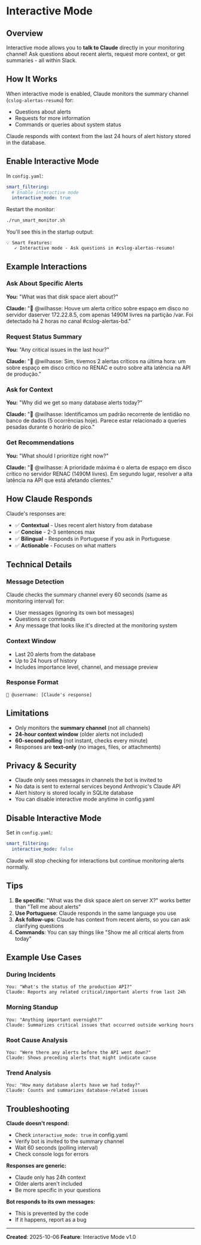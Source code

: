 # Interactive Mode

## Overview

Interactive mode allows you to **talk to Claude** directly in your monitoring channel! Ask questions about recent alerts, request more context, or get summaries - all within Slack.

## How It Works

When interactive mode is enabled, Claude monitors the summary channel (`cslog-alertas-resumo`) for:
- Questions about alerts
- Requests for more information
- Commands or queries about system status

Claude responds with context from the last 24 hours of alert history stored in the database.

## Enable Interactive Mode

In `config.yaml`:

```yaml
smart_filtering:
  # Enable interactive mode
  interactive_mode: true
```

Restart the monitor:
```bash
./run_smart_monitor.sh
```

You'll see this in the startup output:
```
💡 Smart Features:
   ✓ Interactive mode - Ask questions in #cslog-alertas-resumo!
```

## Example Interactions

### Ask About Specific Alerts
**You:** "What was that disk space alert about?"

**Claude:** "💬 @wilhasse: Houve um alerta crítico sobre espaço em disco no servidor daserver 172.22.8.5, com apenas 1490M livres na partição /var. Foi detectado há 2 horas no canal #cslog-alertas-bd."

### Request Status Summary
**You:** "Any critical issues in the last hour?"

**Claude:** "💬 @wilhasse: Sim, tivemos 2 alertas críticos na última hora: um sobre espaço em disco crítico no RENAC e outro sobre alta latência na API de produção."

### Ask for Context
**You:** "Why did we get so many database alerts today?"

**Claude:** "💬 @wilhasse: Identificamos um padrão recorrente de lentidão no banco de dados (5 ocorrências hoje). Parece estar relacionado a queries pesadas durante o horário de pico."

### Get Recommendations
**You:** "What should I prioritize right now?"

**Claude:** "💬 @wilhasse: A prioridade máxima é o alerta de espaço em disco crítico no servidor RENAC (1490M livres). Em segundo lugar, resolver a alta latência na API que está afetando clientes."

## How Claude Responds

Claude's responses are:
- ✅ **Contextual** - Uses recent alert history from database
- ✅ **Concise** - 2-3 sentences max
- ✅ **Bilingual** - Responds in Portuguese if you ask in Portuguese
- ✅ **Actionable** - Focuses on what matters

## Technical Details

### Message Detection
Claude checks the summary channel every 60 seconds (same as monitoring interval) for:
- User messages (ignoring its own bot messages)
- Questions or commands
- Any message that looks like it's directed at the monitoring system

### Context Window
- Last 20 alerts from the database
- Up to 24 hours of history
- Includes importance level, channel, and message preview

### Response Format
```
💬 @username: [Claude's response]
```

## Limitations

- Only monitors the **summary channel** (not all channels)
- **24-hour context window** (older alerts not included)
- **60-second polling** (not instant, checks every minute)
- Responses are **text-only** (no images, files, or attachments)

## Privacy & Security

- Claude only sees messages in channels the bot is invited to
- No data is sent to external services beyond Anthropic's Claude API
- Alert history is stored locally in SQLite database
- You can disable interactive mode anytime in config.yaml

## Disable Interactive Mode

Set in `config.yaml`:
```yaml
smart_filtering:
  interactive_mode: false
```

Claude will stop checking for interactions but continue monitoring alerts normally.

## Tips

1. **Be specific**: "What was the disk space alert on server X?" works better than "Tell me about alerts"
2. **Use Portuguese**: Claude responds in the same language you use
3. **Ask follow-ups**: Claude has context from recent alerts, so you can ask clarifying questions
4. **Commands**: You can say things like "Show me all critical alerts from today"

## Example Use Cases

### During Incidents
```
You: "What's the status of the production API?"
Claude: Reports any related critical/important alerts from last 24h
```

### Morning Standup
```
You: "Anything important overnight?"
Claude: Summarizes critical issues that occurred outside working hours
```

### Root Cause Analysis
```
You: "Were there any alerts before the API went down?"
Claude: Shows preceding alerts that might indicate cause
```

### Trend Analysis
```
You: "How many database alerts have we had today?"
Claude: Counts and summarizes database-related issues
```

## Troubleshooting

**Claude doesn't respond:**
- Check `interactive_mode: true` in config.yaml
- Verify bot is invited to the summary channel
- Wait 60 seconds (polling interval)
- Check console logs for errors

**Responses are generic:**
- Claude only has 24h context
- Older alerts aren't included
- Be more specific in your questions

**Bot responds to its own messages:**
- This is prevented by the code
- If it happens, report as a bug

---

**Created**: 2025-10-06
**Feature**: Interactive Mode v1.0
